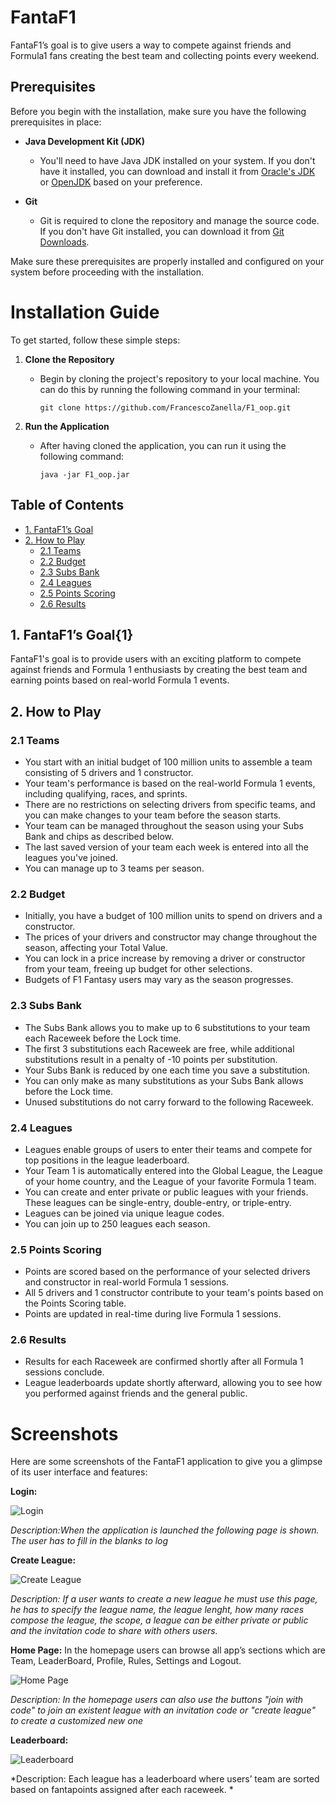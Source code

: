 # FantaF1
FantaF1’s goal is to give users a way to compete against friends and Formula1 fans creating
the best team and collecting points every weekend.


## Prerequisites

Before you begin with the installation, make sure you have the following prerequisites in place:

- **Java Development Kit (JDK)**
  - You'll need to have Java JDK installed on your system. If you don't have it installed, you can download and install it from [Oracle's JDK](https://www.oracle.com/java/technologies/javase-downloads.html) or [OpenJDK](https://openjdk.java.net/install/) based on your preference.

- **Git**
  - Git is required to clone the repository and manage the source code. If you don't have Git installed, you can download it from [Git Downloads](https://git-scm.com/downloads).

Make sure these prerequisites are properly installed and configured on your system before proceeding with the installation.



# Installation Guide
To get started, follow these simple steps:

1. **Clone the Repository**
   - Begin by cloning the project's repository to your local machine. You can do this by running the following command in your terminal:

     ```
     git clone https://github.com/FrancescoZanella/F1_oop.git
     ```

2. **Run the Application**
   - After having cloned the application, you can run it using the following command:

     ```
     java -jar F1_oop.jar
     ```
## Table of Contents

- [1. FantaF1’s Goal](1)
- [2. How to Play](#12-how-to-play)
  - [2.1 Teams](#121-teams)
  - [2.2 Budget](#122-budget)
  - [2.3 Subs Bank](#123-subs-bank)
  - [2.4 Leagues](#124-leagues)
  - [2.5 Points Scoring](#125-points-scoring)
  - [2.6 Results](#126-results)

## 1. FantaF1’s Goal{1}

FantaF1's goal is to provide users with an exciting platform to compete against friends and Formula 1 enthusiasts by creating the best team and earning points based on real-world Formula 1 events.

## 2. How to Play

### 2.1 Teams

- You start with an initial budget of 100 million units to assemble a team consisting of 5 drivers and 1 constructor.
- Your team's performance is based on the real-world Formula 1 events, including qualifying, races, and sprints.
- There are no restrictions on selecting drivers from specific teams, and you can make changes to your team before the season starts.
- Your team can be managed throughout the season using your Subs Bank and chips as described below.
- The last saved version of your team each week is entered into all the leagues you've joined.
- You can manage up to 3 teams per season.

### 2.2 Budget

- Initially, you have a budget of 100 million units to spend on drivers and a constructor.
- The prices of your drivers and constructor may change throughout the season, affecting your Total Value.
- You can lock in a price increase by removing a driver or constructor from your team, freeing up budget for other selections.
- Budgets of F1 Fantasy users may vary as the season progresses.

### 2.3 Subs Bank

- The Subs Bank allows you to make up to 6 substitutions to your team each Raceweek before the Lock time.
- The first 3 substitutions each Raceweek are free, while additional substitutions result in a penalty of -10 points per substitution.
- Your Subs Bank is reduced by one each time you save a substitution.
- You can only make as many substitutions as your Subs Bank allows before the Lock time.
- Unused substitutions do not carry forward to the following Raceweek.

### 2.4 Leagues

- Leagues enable groups of users to enter their teams and compete for top positions in the league leaderboard.
- Your Team 1 is automatically entered into the Global League, the League of your home country, and the League of your favorite Formula 1 team.
- You can create and enter private or public leagues with your friends. These leagues can be single-entry, double-entry, or triple-entry.
- Leagues can be joined via unique league codes.
- You can join up to 250 leagues each season.

### 2.5 Points Scoring

- Points are scored based on the performance of your selected drivers and constructor in real-world Formula 1 sessions.
- All 5 drivers and 1 constructor contribute to your team's points based on the Points Scoring table.
- Points are updated in real-time during live Formula 1 sessions.

### 2.6 Results

- Results for each Raceweek are confirmed shortly after all Formula 1 sessions conclude.
- League leaderboards update shortly afterward, allowing you to see how you performed against friends and the general public.

# Screenshots

Here are some screenshots of the FantaF1 application to give you a glimpse of its user interface and features:

**Login:**

![Login](screenshots/login.png)

*Description:When the application is launched the following page is shown. The user has to fill in the blanks
to log*

**Create League:**

![Create League](screenshots/create.png)

*Description: If a user wants to create a new league he must use this page, he has to specify the league name,
the league lenght, how many races compose the league, the scope, a league can be either private
or public and the invitation code to share with others users.*

**Home Page:**
In the homepage users can browse all app’s sections which are Team, LeaderBoard, Profile,
Rules, Settings and Logout.

![Home Page](screenshots/Homepage.png)

*Description: In the homepage users can also use the buttons "join with code" to join an existent league
with an invitation code or "create league" to create a customized new one*

**Leaderboard:**


![Leaderboard](screenshots/leaderboard.png)

*Description: Each league has a leaderboard where users’ team are sorted based on fantapoints assigned
after each raceweek.
*


    


